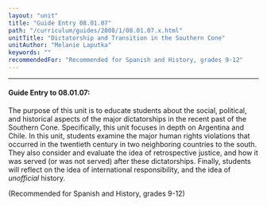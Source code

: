```yaml
---
layout: "unit"
title: "Guide Entry 08.01.07"
path: "/curriculum/guides/2008/1/08.01.07.x.html"
unitTitle: "Dictatorship and Transition in the Southern Cone"
unitAuthor: "Melanie Laputka"
keywords: ""
recommendedFor: "Recommended for Spanish and History, grades 9-12"
---
```

<body>
<hr/>
<h4>
Guide Entry to 08.01.07:
</h4>
<p>
The purpose of this unit is to educate students about the social, political, and historical aspects of the major dictatorships in the recent past of the Southern Cone. Specifically, this unit focuses in depth on Argentina and Chile. In this unit, students examine the major human rights violations that occurred in the twentieth century in two neighboring countries to the south. They also consider and evaluate the idea of retrospective justice, and how it was served (or was not served) after these dictatorships. Finally, students will reflect on the idea of international responsibility, and the idea of
<i>
unofficial
</i>
history.
</p>
<p>
(Recommended for Spanish and History, grades 9-12)
</p>
</body>